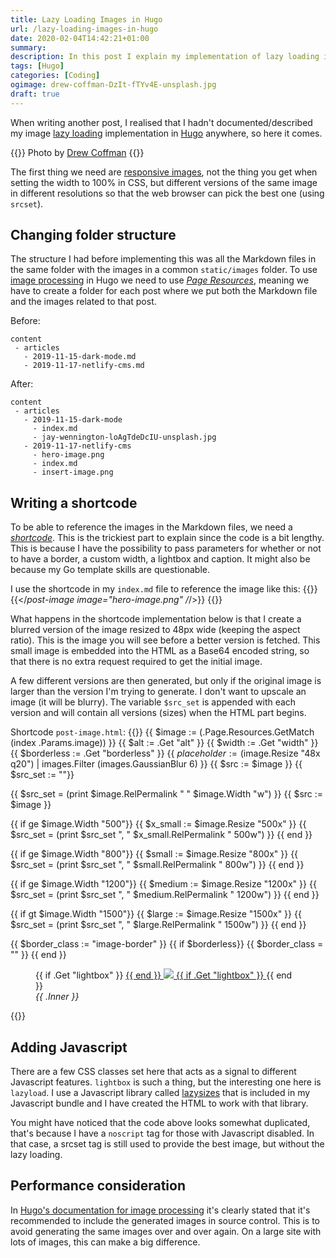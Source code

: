 ```yaml
---
title: Lazy Loading Images in Hugo
url: /lazy-loading-images-in-hugo
date: 2020-02-04T14:42:21+01:00
summary: 
description: In this post I explain my implementation of lazy loading images on my Hugo website.
tags: [Hugo]
categories: [Coding]
ogimage: drew-coffman-DzIt-fTYv4E-unsplash.jpg
draft: true
---
```


When writing another post, I realised that I hadn't documented/described my image [lazy loading][4] implementation in [Hugo][3] anywhere, so here it comes.

{{<post-image image="drew-coffman-DzIt-fTYv4E-unsplash.jpg" alt="Person laying in hammock">}}
Photo by <a href="https://unsplash.com/@drewcoffman?utm_source=unsplash&utm_medium=referral&utm_content=creditCopyText">Drew Coffman</a>
{{</post-image>}}

The first thing we need are [responsive images][5], not the thing you get when setting the width to 100% in CSS, but different versions of the same image in different resolutions so that the web browser can pick the best one (using `srcset`).

## Changing folder structure

The structure I had before implementing this was all the Markdown files in the same folder with the images in a common `static/images` folder. To use [image processing][1] in Hugo we need to use _[Page Resources][6]_, meaning we have to create a folder for each post where we put both the Markdown file and the images related to that post.

Before:
```
content
 - articles
   - 2019-11-15-dark-mode.md
   - 2019-11-17-netlify-cms.md
``` 

After:
```
content
 - articles
   - 2019-11-15-dark-mode
     - index.md
     - jay-wennington-loAgTdeDcIU-unsplash.jpg
   - 2019-11-17-netlify-cms
     - hero-image.png
     - index.md
     - insert-image.png
``` 

## Writing a shortcode

To be able to reference the images in the Markdown files, we need a _[shortcode][7]_. This is the trickiest part to explain since the code is a bit lengthy. This is because I have the possibility to pass parameters for whether or not to have a border, a custom width, a lightbox and caption. It might also be because my Go template skills are questionable.

I use the shortcode in my `index.md` file to reference the image like this:
{{<highlight go-html-template>}}
{{</*post-image image="hero-image.png" /*/>}}
{{</highlight>}}

What happens in the shortcode implementation below is that I create a blurred version of the image resized to 48px wide (keeping the aspect ratio). This is the image you will see before a better version is fetched. This small image is embedded into the HTML as a Base64 encoded string, so that there is no extra request required to get the initial image.

A few different versions are then generated, but only if the original image is larger than the version I'm trying to generate. I don't want to upscale an image (it will be blurry). The variable `$src_set` is appended with each version and will contain all versions (sizes) when the HTML part begins.


Shortcode `post-image.html`:
{{<highlight go-html-template>}}
{{ $image := (.Page.Resources.GetMatch  (index .Params.image)) }}
{{ $alt := .Get "alt" }}
{{ $width := .Get "width" }}
{{ $borderless := .Get "borderless" }}
{{ $placeholder := ($image.Resize "48x q20") | images.Filter (images.GaussianBlur 6) }}
{{ $src := $image }}
{{ $src_set := ""}}

{{ $src_set = (print $image.RelPermalink " " $image.Width "w") }}
{{ $src := $image }}

{{ if ge $image.Width "500"}}
{{ $x_small := $image.Resize "500x" }}
{{ $src_set = (print $src_set ", "  $x_small.RelPermalink " 500w") }}
{{ end }}

{{ if ge $image.Width "800"}}
{{ $small := $image.Resize "800x" }}
{{ $src_set = (print $src_set ", " $small.RelPermalink " 800w") }}
{{ end }}

{{ if ge $image.Width "1200"}}
{{ $medium := $image.Resize "1200x" }}
{{ $src_set = (print $src_set ", " $medium.RelPermalink " 1200w") }}
{{ end }}

{{ if gt $image.Width "1500"}}
{{ $large := $image.Resize "1500x" }}
{{ $src_set = (print $src_set ", " $large.RelPermalink " 1500w") }}
{{ end }}

{{ $border_class := "image-border" }}
{{ if $borderless}}
{{ $border_class = "" }}
{{ end }}


<noscript>
  <style>
    figure.lazy {
      display: none;
    }
  </style>
  <figure class="{{ $border_class }}">
    {{ if .Get "lightbox" }}
    <a href='{{ $image.RelPermalink }}'>
      {{ end }}
      <img src="{{ $src.RelPermalink }}" {{ if $width }}width="{{$width}}"{{ end }} />
      {{ if .Get "lightbox" }}
    </a>
    {{ end }}
    <figcaption>
      <em>{{ .Inner }}</em>
    </figcaption>
  </figure>
</noscript>

<figure class="{{ $border_class }} lazy">
  {{ if .Get "lightbox" }}
  <a href='{{ $image.RelPermalink }}'>
    {{ end }}
    <img class="lazyload" data-sizes="auto" src="{{ $src.RelPermalink }}" {{ if $width }}width="{{$width}}"{{ end }}
      srcset="data:image/jpeg;base64,{{ $placeholder.Content | base64Encode }}" data-src="{{ $src.RelPermalink }}"
      data-srcset="{{ $src_set }}" width="{{ $image.Width }}" height="{{ $image.Height }}" alt="{{ $alt }}" />
    {{ if .Get "lightbox" }}
  </a>
  {{ end }}
  {{ if .Inner }}
  <figcaption>
    <em>{{ .Inner }}</em>
  </figcaption>
  {{ end }}
</figure>
{{</highlight>}}

## Adding Javascript

There are a few CSS classes set here that acts as a signal to different Javascript features. `lightbox` is such a thing, but the interesting one here is `lazyload`. I use a Javascript library called [lazysizes][2] that is included in my Javascript bundle and I have created the HTML to work with that library.

You might have noticed that the code above looks somewhat duplicated, that's because I have a `noscript` tag for those with Javascript disabled. In that case, a srcset tag is still used to provide the best image, but without the lazy loading.

## Performance consideration

In [Hugo's documentation for image processing][1] it's clearly stated that it's recommended to include the generated images in source control. This is to avoid generating the same images over and over again. On a large site with lots of images, this can make a big difference.

[1]: https://gohugo.io/content-management/image-processing/
[2]: https://github.com/aFarkas/lazysizes#readme
[3]: https://gohugo.io
[4]: https://en.wikipedia.org/wiki/Lazy_loading
[5]: https://css-tricks.com/responsive-images-youre-just-changing-resolutions-use-srcset/
[6]: https://gohugo.io/content-management/page-resources/
[7]: https://gohugo.io/content-management/shortcodes/